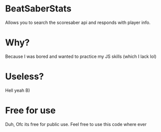 # BeatSaberStats
Allows you to search the scoresaber api and responds with player info. 

# Why?
Because I was bored and wanted to practice my JS skills (which I lack lol)

# Useless?
Hell yeah B)

# Free for use
Duh, Ofc its free for public use. Feel free to use this code where ever
